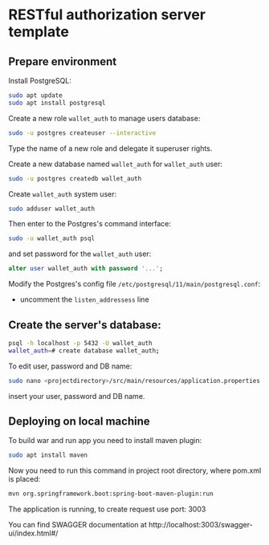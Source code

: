 # RESTful authorization server template


## Prepare environment

Install PostgreSQL:
```bash
sudo apt update
sudo apt install postgresql
```

Create a new role `wallet_auth` to manage users database:
```bash
sudo -u postgres createuser --interactive
```
Type the name of a new role and delegate it superuser rights.

Create a new database named `wallet_auth` for `wallet_auth` user:
```bash
sudo -u postgres createdb wallet_auth
```

Create `wallet_auth` system user:
```bash
sudo adduser wallet_auth
```

Then enter to the Postgres's command interface:
```bash
sudo -u wallet_auth psql
```
and set password for the `wallet_auth` user:
```sql
alter user wallet_auth with password '...';
```

Modify the Postgres's config file `/etc/postgresql/11/main/postgresql.conf`:
- uncomment the `listen_addressess` line

## Create the server's database:

```bash
psql -h localhost -p 5432 -U wallet_auth
wallet_auth=# create database wallet_auth;
```
To edit user, password and DB name:
```bash
sudo nano <projectdirectory>/src/main/resources/application.properties
```
insert your user, password and DB name.

## Deploying on local machine

To build war and run app you need to install maven plugin:
```bash
sudo apt install maven
```
Now you need to run this command in project root directory, where pom.xml is placed:
```bash
mvn org.springframework.boot:spring-boot-maven-plugin:run
```
The application is running, to create request use port: 3003

You can find SWAGGER documentation at http://localhost:3003/swagger-ui/index.html#/